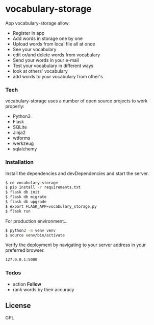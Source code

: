 # vocabulary-storage

App vocabulary-storage allow:

  - Register in app
  - Add words in storage one by one
  - Upload words from local file all at once
  - See your vocabulary
  - edit or/and delete words from vocabulary
  - Send your words in your e-mail
  - Test your vocabulary in different ways
  - look at others' vocabulary
  - add words to your vocabulary from other's
### Tech

vocabulary-storage uses a number of open source projects to work properly:

* Python3
* Flask
* SQLite
* Jinja2
* wtforms
* werkzeug
* sqlalchemy

### Installation



Install the dependencies and devDependencies and start the server.

```sh
$ cd vocabulary-storage
$ pip install -r requirements.txt
$ flask db init
$ flask db migrate
$ flask db upgrade
$ export FLASK_APP=vocabulary_storage.py
$ flask run
```

For production environment...

```sh
$ python3 -m venv venv
$ source venv/bin/activate
```

Verify the deployment by navigating to your server address in your preferred browser.

```sh
127.0.0.1:5000
```

### Todos

 - action **Follow**
 - rank words by their accuracy

License
----

GPL
